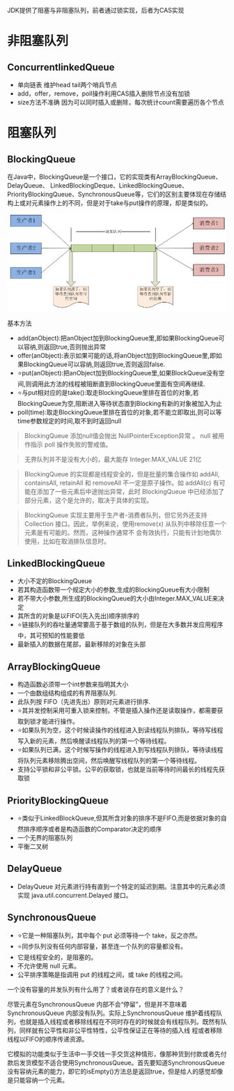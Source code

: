 JDK提供了阻塞与非阻塞队列，前者通过锁实现，后者为CAS实现

#  非阻塞队列
## ConcurrentlinkedQueue

- 单向链表 维护head tail两个哨兵节点
- add，offer，remove，poll操作利用CAS插入删除节点没有加锁
- size方法不准确 因为可以同时插入或删除，每次统计count需要遍历各个节点

# 阻塞队列
## BlockingQueue
在Java中，BlockingQueue是一个接口，它的实现类有ArrayBlockingQueue、DelayQueue、 LinkedBlockingDeque、LinkedBlockingQueue、PriorityBlockingQueue、SynchronousQueue等，它们的区别主要体现在存储结构上或对元素操作上的不同，但是对于take与put操作的原理，却是类似的。

![image](../../../img/多线程/BlockingQueue的基本原理)

基本方法
- add(anObject):把anObject加到BlockingQueue里,即如果BlockingQueue可以容纳,则返回true,否则抛出异常
- offer(anObject):表示如果可能的话,将anObject加到BlockingQueue里,即如果BlockingQueue可以容纳,则返回true,否则返回false.
- ⭐put(anObject):把anObject加到BlockingQueue里,如果BlockQueue没有空间,则调用此方法的线程被阻断直到BlockingQueue里面有空间再继续.
- ⭐与put相对应的是take():取走BlockingQueue里排在首位的对象,若BlockingQueue为空,阻断进入等待状态直到Blocking有新的对象被加入为止
- poll(time):取走BlockingQueue里排在首位的对象,若不能立即取出,则可以等time参数规定的时间,取不到时返回null

> BlockingQueue 添加null值会抛出 NullPointerException异常 。 null 被用作指示 poll 操作失败的警戒值。

> 无界队列并不是没有大小的，最大能存 Integer.MAX_VALUE 21亿

> BlockingQueue 的实现都是线程安全的，但是批量的集合操作如 addAll, containsAll, retainAll 和 removeAll 不一定是原子操作。如 addAll(c) 有可能在添加了一些元素后中途抛出异常，此时 BlockingQueue 中已经添加了部分元素，这个是允许的，取决于具体的实现。 

> BlockingQueue 实现主要用于生产者-消费者队列，但它另外还支持Collection 接口。因此，举例来说，使用remove(x) 从队列中移除任意一个元素是有可能的。然而，这种操作通常不 会有效执行，只能有计划地偶尔使用，比如在取消排队信息时。

## LinkedBlockingQueue

- 大小不定的BlockingQueue
- 若其构造函数带一个规定大小的参数,生成的BlockingQueue有大小限制
- 若不带大小参数,所生成的BlockingQueue的大小由Integer.MAX_VALUE来决定
- 其所含的对象是以FIFO(先入先出)顺序排序的
- ⭐链接队列的吞吐量通常要高于基于数组的队列，但是在大多数并发应用程序中，其可预知的性能要低
- 最新插入的数据在尾部，最新移除的对象在头部

## ArrayBlockingQueue

- 构造函数必须带一个int参数来指明其大小
- 一个由数组结构组成的有界阻塞队列.
- 此队列按 FIFO（先进先出）原则对元素进行排序.
- ⭐其并发控制采用可重入锁来控制，不管是插入操作还是读取操作，都需要获取到锁才能进行操作。
- ⭐如果队列为空，这个时候读操作的线程进入到读线程队列排队，等待写线程写入新的元素，然后唤醒读线程队列的第一个等待线程。
- ⭐如果队列已满，这个时候写操作的线程进入到写线程队列排队，等待读线程将队列元素移除腾出空间，然后唤醒写线程队列的第一个等待线程。
- 支持公平锁和非公平锁。公平的获取锁，也就是当前等待时间最长的线程先获取锁
## PriorityBlockingQueue

- ⭐类似于LinkedBlockQueue,但其所含对象的排序不是FIFO,而是依据对象的自然排序顺序或者是构造函数的Comparator决定的顺序
- 一个无界的阻塞队列
- 平衡二叉树
## DelayQueue

- DelayQueue 对元素进行持有直到一个特定的延迟到期。注意其中的元素必须实现 java.util.concurrent.Delayed 接口。

## SynchronousQueue

- ⭐它是一种阻塞队列，其中每个 put 必须等待一个 take，反之亦然。
- ⭐同步队列没有任何内部容量，甚至连一个队列的容量都没有。
- 它是线程安全的，是阻塞的。
- 不允许使用 null 元素。
- 公平排序策略是指调用 put 的线程之间，或 take 的线程之间。

一个没有容量的并发队列有什么用了？或者说存在的意义是什么？

尽管元素在SynchronousQueue 内部不会“停留”，但是并不意味着SynchronousQueue 内部没有队列。实际上SynchronousQueue 维护着线程队列，也就是插入线程或者移除线程在不同时存在的时候就会有线程队列。既然有队列，同样就有公平性和非公平性特性，公平性保证正在等待的插入线 程或者移除线程以FIFO的顺序传递资源。

它模拟的功能类似于生活中一手交钱一手交货这种情形，像那种货到付款或者先付款后发货模型不适合使用SynchronousQueue。首先要知道SynchronousQueue没有容纳元素的能力，即它的isEmpty()方法总是返回true，但是给人的感觉却像是只能容纳一个元素。